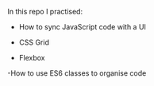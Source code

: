  In this repo I practised:
 
- How to sync JavaScript code with a UI

- CSS Grid

- Flexbox

 -How to use ES6 classes to organise code

